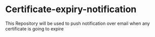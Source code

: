 # Certificate-expiry-notification
This Repository will be used to push notification over email when any certificate is going to expire
